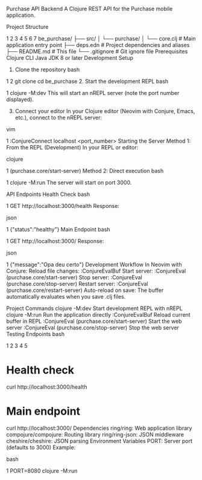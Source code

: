 Purchase API Backend
A Clojure REST API for the Purchase mobile application.

Project Structure


1
2
3
4
5
6
7
be_purchase/
├── src/
│   └── purchase/
│       └── core.clj          # Main application entry point
├── deps.edn                  # Project dependencies and aliases
├── README.md                 # This file
└── .gitignore                # Git ignore file
Prerequisites
Clojure CLI
Java JDK 8 or later
Development Setup
1. Clone the repository
bash


1
2
git clone <repository-url>
cd be_purchase
2. Start the development REPL
bash


1
clojure -M:dev
This will start an nREPL server (note the port number displayed).

3. Connect your editor
In your Clojure editor (Neovim with Conjure, Emacs, etc.), connect to the nREPL server:

vim


1
:ConjureConnect localhost <port_number>
Starting the Server
Method 1: From the REPL (Development)
In your REPL or editor:

clojure


1
(purchase.core/start-server)
Method 2: Direct execution
bash


1
clojure -M:run
The server will start on port 3000.

API Endpoints
Health Check
bash


1
GET http://localhost:3000/health
Response:

json


1
{"status":"healthy"}
Main Endpoint
bash


1
GET http://localhost:3000/
Response:

json


1
{"message":"Opa deu certo"}
Development Workflow
In Neovim with Conjure:
Reload file changes: :ConjureEvalBuf
Start server: :ConjureEval (purchase.core/start-server)
Stop server: :ConjureEval (purchase.core/stop-server)
Restart server: :ConjureEval (purchase.core/restart-server)
Auto-reload on save:
The buffer automatically evaluates when you save .clj files.

Project Commands
clojure -M:dev
Start development REPL with nREPL
clojure -M:run
Run the application directly
:ConjureEvalBuf
Reload current buffer in REPL
:ConjureEval (purchase.core/start-server)
Start the web server
:ConjureEval (purchase.core/stop-server)
Stop the web server
Testing Endpoints
bash


1
2
3
4
5
# Health check
curl http://localhost:3000/health

# Main endpoint
curl http://localhost:3000/
Dependencies
ring/ring: Web application library
compojure/compojure: Routing library
ring/ring-json: JSON middleware
cheshire/cheshire: JSON parsing
Environment Variables
PORT: Server port (defaults to 3000)
Example:

bash


1
PORT=8080 clojure -M:run
